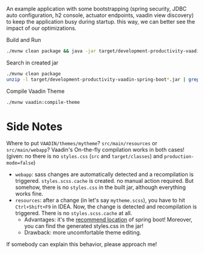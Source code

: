 An example application with some bootstrapping (spring security, JDBC auto configuration, h2 console, actuator endpoints, vaadin view discovery) to keep the application busy during startup. this way, we can better see the impact of our optimizations.

Build and Run

```bash
./mvnw clean package && java -jar target/development-productivity-vaadin-spring-boot*.jar
```

Search in created jar

```bash
./mvnw clean package
unzip -l target/development-productivity-vaadin-spring-boot*.jar | grep css 
```

Compile Vaadin Theme

```bash
./mvnw vaadin:compile-theme 
```

# Side Notes

Where to put `VAADIN/themes/mytheme`? `src/main/resources` or `src/main/webapp`? Vaadin's On-the-fly compilation works in both cases! (given: no there is no `styles.css` (`src` and `target/classes`) and `production-mode=false`)

- `webapp`: sass changes are automatically detected and a recompilation is triggered. `styles.scss.cache` is created. no manual action required. But somehow, there is no `styles.css` in the built jar, although everything works fine.
- `resources`: after a change (in let's say `mytheme.scss`), you have to hit `Ctrl+Shift+F9` in IDEA. Now, the change is detected and recompilation is triggered. There is no `styles.scss.cache` at all.
  - Advantages: it's the [recommend location](https://docs.spring.io/spring-boot/docs/current/reference/html/boot-features-developing-web-applications.html#boot-features-spring-mvc-static-content) of spring boot! Moreover, you can find the generated styles.css in the jar!
  - Drawback: more uncomfortable theme editing.
  
If somebody can explain this behavior, please approach me!
